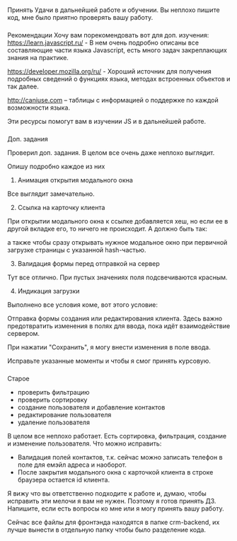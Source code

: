 ###
Принять
Удачи в дальнейшей работе и обучении. Вы неплохо пишите код, мне было приятно проверять вашу работу.



###
Рекомендации
Хочу вам порекомендовать вот для доп. изучения:
https://learn.javascript.ru/ - В нем очень подробно описаны все составляющие части языка Javascript, есть много задач закреплающих знания на практике.

https://developer.mozilla.org/ru/ - Хороший источник для получения подробных сведений о функциях языка, методах встроенных объектов и так далее.

http://caniuse.com – таблицы с информацией о поддержке по каждой возможности языка.

Эти ресурсы помогут вам в изучении JS и в дальнейшей работе.


###
Доп. задания

Проверил доп. задания. В целом все очень даже неплохо выглядит.


Опишу подробно каждое из них

1. Анимация открытия модального окна

Все выглядит замечательно.



2. Ссылка на карточку клиента

При открытии модального окна к сcылке добавляется хеш, но если ее в другой вкладке его, то ничего не происходит. А должно  быть так:

а также чтобы сразу открывать нужное модальное окно при первичной загрузке страницы с указанной hash-частью.



3. Валидация формы перед отправкой на сервер

Тут все отлично. При пустых значениях поля подсвечиваются красным.



4. Индикация загрузки

Выполнено все условия коме, вот этого условие:

Отправка формы создания или редактирования клиента. Здесь важно предотвратить изменения в полях для ввода, пока идёт взаимодействие сервером.

При нажатии "Сохранить", я могу внести изменения в поле ввода.

Исправьте указанные моменты и чтобы я смог принять курсовую.





###
Старое

- проверить фильтрацию
- проверить сортировку
- создание пользователя и добавление контактов
- редактирование пользователя
- удаление пользователя

В целом все неплохо работает. Есть сортировка, фильтрация, создание и изменение пользователя. Что можно исправить:

- Валидация полей контактов, т.к. сейчас можно записать телефон в поле для емэйл адреса и наоборот.
- После закрытия модального окна с карточкой клиента в строке браузера остается id клиента.

Я вижу что вы ответственно подходите к работе и, думаю, чтобы исправить эти мелочи я вам не нужен. Поэтому я готов принять ДЗ. Напишите, если есть вопросы ко мне или я могу принять вашу работу.

Сейчас все файлы для фронтэнда находятся в папке crm-backend, их лучше вынести в отдельную папку чтобы было разделение кода.
